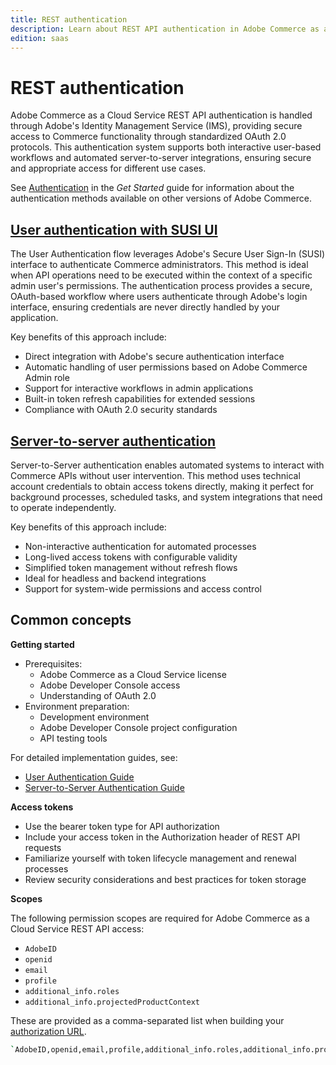 ```yaml
---
title: REST authentication
description: Learn about REST API authentication in Adobe Commerce as a Cloud Service.
edition: saas
---
```


# REST authentication

Adobe Commerce as a Cloud Service REST API authentication is handled through Adobe's Identity Management Service (IMS), providing secure access to Commerce functionality through standardized OAuth 2.0 protocols. This authentication system supports both interactive user-based workflows and automated server-to-server integrations, ensuring secure and appropriate access for different use cases.

See [Authentication](../../get-started/authentication/index.md) in the _Get Started_ guide for information about the authentication methods available on other versions of Adobe Commerce.

## [User authentication with SUSI UI](./user.md)

The User Authentication flow leverages Adobe's Secure User Sign-In (SUSI) interface to authenticate Commerce administrators. This method is ideal when API operations need to be executed within the context of a specific admin user's permissions. The authentication process provides a secure, OAuth-based workflow where users authenticate through Adobe's login interface, ensuring credentials are never directly handled by your application.

Key benefits of this approach include:

- Direct integration with Adobe's secure authentication interface
- Automatic handling of user permissions based on Adobe Commerce Admin role
- Support for interactive workflows in admin applications
- Built-in token refresh capabilities for extended sessions
- Compliance with OAuth 2.0 security standards

## [Server-to-server authentication](./server-to-server.md)

Server-to-Server authentication enables automated systems to interact with Commerce APIs without user intervention. This method uses technical account credentials to obtain access tokens directly, making it perfect for background processes, scheduled tasks, and system integrations that need to operate independently.

Key benefits of this approach include:

- Non-interactive authentication for automated processes
- Long-lived access tokens with configurable validity
- Simplified token management without refresh flows
- Ideal for headless and backend integrations
- Support for system-wide permissions and access control

## Common concepts

**Getting started**

- Prerequisites:
  - Adobe Commerce as a Cloud Service license
  - Adobe Developer Console access
  - Understanding of OAuth 2.0
- Environment preparation:
  - Development environment
  - Adobe Developer Console project configuration
  - API testing tools

For detailed implementation guides, see:

- [User Authentication Guide](./user.md)
- [Server-to-Server Authentication Guide](./server-to-server.md)

**Access tokens**

- Use the bearer token type for API authorization
- Include your access token in the Authorization header of REST API requests
- Familiarize yourself with token lifecycle management and renewal processes
- Review security considerations and best practices for token storage

**Scopes**

The following permission scopes are required for Adobe Commerce as a Cloud Service REST API access:

- `AdobeID`
- `openid`
- `email`
- `profile`
- `additional_info.roles`
- `additional_info.projectedProductContext`

These are provided as a comma-separated list when building your [authorization URL](./user.md#2-authorization-flow).

```bash
`AdobeID,openid,email,profile,additional_info.roles,additional_info.projectedProductContext`
```
